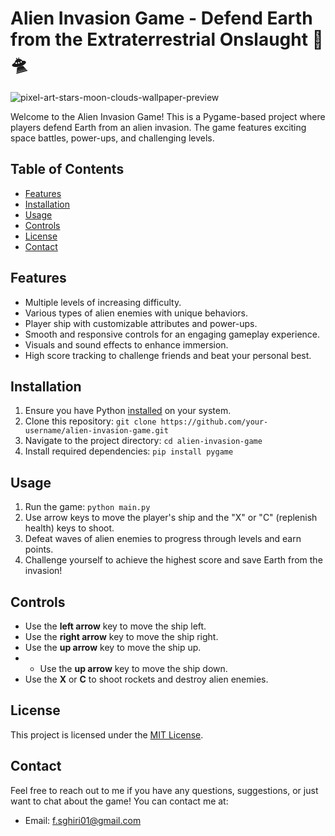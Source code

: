 # Alien Invasion Game - Defend Earth from the Extraterrestrial Onslaught 🚀🛸
![pixel-art-stars-moon-clouds-wallpaper-preview](https://github.com/ohmma0tokita/alien-invasion-game/assets/87244980/628848bb-f33e-4dc5-a854-7dff5d5af69d)


Welcome to the Alien Invasion Game! This is a Pygame-based project where players defend Earth from an alien invasion. The game features exciting space battles, power-ups, and challenging levels.

## Table of Contents

- [Features](#features)
- [Installation](#installation)
- [Usage](#usage)
- [Controls](#controls)
- [License](#license)
- [Contact](#contact)

## Features

- Multiple levels of increasing difficulty.
- Various types of alien enemies with unique behaviors.
- Player ship with customizable attributes and power-ups.
- Smooth and responsive controls for an engaging gameplay experience.
- Visuals and sound effects to enhance immersion.
- High score tracking to challenge friends and beat your personal best.

## Installation

1. Ensure you have Python [installed](https://www.python.org/downloads/) on your system.
2. Clone this repository: `git clone https://github.com/your-username/alien-invasion-game.git`
3. Navigate to the project directory: `cd alien-invasion-game`
4. Install required dependencies: `pip install pygame`

## Usage

1. Run the game: `python main.py`
2. Use arrow keys to move the player's ship and the "X" or "C" (replenish health) keys to shoot.
3. Defeat waves of alien enemies to progress through levels and earn points.
4. Challenge yourself to achieve the highest score and save Earth from the invasion!

## Controls

- Use the **left arrow** key to move the ship left.
- Use the **right arrow** key to move the ship right.
- Use the **up arrow** key to move the ship up.
- - Use the **up arrow** key to move the ship down.
- Use the **X** or **C** to shoot rockets and destroy alien enemies.

## License

This project is licensed under the [MIT License](LICENSE).

## Contact

Feel free to reach out to me if you have any questions, suggestions, or just want to chat about the game! You can contact me at:

- Email: f.sghiri01@gmail.com
